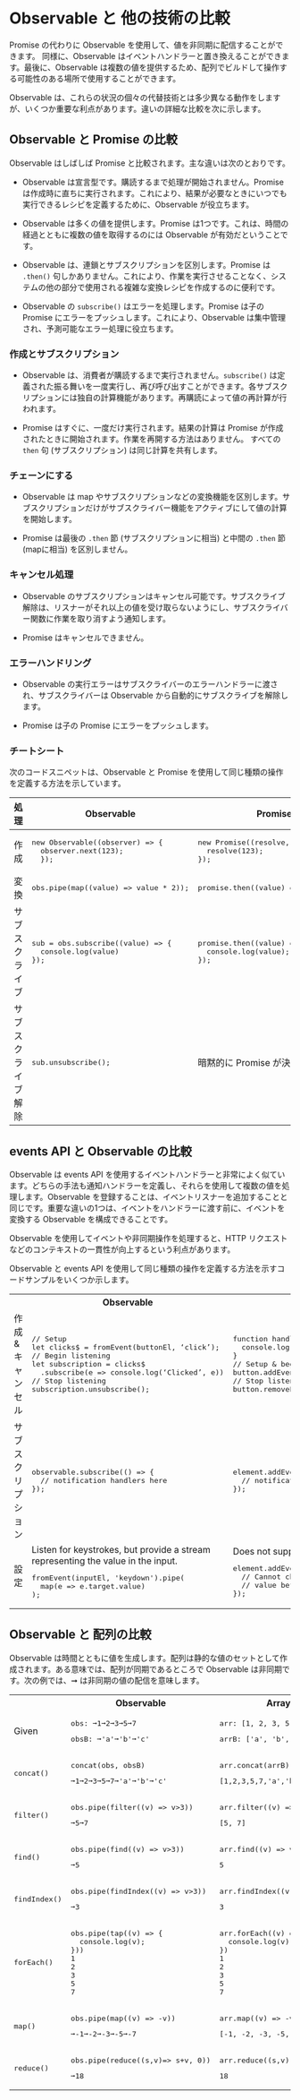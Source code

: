 # Observable と 他の技術の比較

Promise の代わりに Observable を使用して、値を非同期に配信することができます。 同様に、Observable はイベントハンドラーと置き換えることができます。最後に、Observable は複数の値を提供するため、配列でビルドして操作する可能性のある場所で使用することができます。

Observable は、これらの状況の個々の代替技術とは多少異なる動作をしますが、いくつか重要な利点があります。違いの詳細な比較を次に示します。

## Observable と Promise の比較

Observable はしばしば Promise と比較されます。主な違いは次のとおりです。

* Observable は宣言型です。購読するまで処理が開始されません。Promise は作成時に直ちに実行されます。これにより、結果が必要なときにいつでも実行できるレシピを定義するために、Observable が役立ちます。

* Observable は多くの値を提供します。Promise は1つです。これは、時間の経過とともに複数の値を取得するのには Observable が有効だということです。

* Observable は、連鎖とサブスクリプションを区別します。Promise は `.then()` 句しかありません。これにより、作業を実行させることなく、システムの他の部分で使用される複雑な変換レシピを作成するのに便利です。

* Observable の `subscribe()` はエラーを処理します。Promise は子の Promise にエラーをプッシュします。これにより、Observable は集中管理され、予測可能なエラー処理に役立ちます。


### 作成とサブスクリプション

* Observable は、消費者が購読するまで実行されません。`subscribe()` は定義された振る舞いを一度実行し、再び呼び出すことができます。各サブスクリプションには独自の計算機能があります。再購読によって値の再計算が行われます。

  <code-example 
    path="comparing-observables/src/observables.ts" 
    header="src/observables.ts (observable)" 
    region="observable">
  </code-example>

* Promise はすぐに、一度だけ実行されます。結果の計算は Promise が作成されたときに開始されます。作業を再開する方法はありません。 すべての `then` 句 (サブスクリプション) は同じ計算を共有します。

  <code-example 
    path="comparing-observables/src/promises.ts" 
    header="src/promises.ts (promise)"
    region="promise">
  </code-example>

### チェーンにする

* Observable は map やサブスクリプションなどの変換機能を区別します。サブスクリプションだけがサブスクライバー機能をアクティブにして値の計算を開始します。

  <code-example 
    path="comparing-observables/src/observables.ts" 
    header="src/observables.ts (chain)" 
    region="chain">
  </code-example>

* Promise は最後の `.then` 節 (サブスクリプションに相当) と中間の `.then` 節 (mapに相当) を区別しません。

  <code-example 
    path="comparing-observables/src/observables.ts" 
    header="src/observables.ts (unsubcribe)" 
    region="unsubscribe">
  </code-example>

### キャンセル処理

* Observable のサブスクリプションはキャンセル可能です。サブスクライブ解除は、リスナーがそれ以上の値を受け取らないようにし、サブスクライバー関数に作業を取り消すよう通知します。

  <code-example 
    path="comparing-observables/src/observables.ts" 
    header="src/observables.ts (unsubcribe)" 
    region="unsubscribe">
  </code-example>

* Promise はキャンセルできません。

### エラーハンドリング

* Observable の実行エラーはサブスクライバーのエラーハンドラーに渡され、サブスクライバーは Observable から自動的にサブスクライブを解除します。

  <code-example 
    path="comparing-observables/src/observables.ts" 
    header="src/observables.ts (error)"
    region="error">
  </code-example>

* Promise は子の Promise にエラーをプッシュします。

  <code-example 
    path="comparing-observables/src/promises.ts" 
    header="src/promises.ts (error)"
    region="error">
  </code-example>

### チートシート

次のコードスニペットは、Observable と Promise を使用して同じ種類の操作を定義する方法を示しています。

<table>
  <thead>
    <tr>
      <th>処理</th>
      <th>Observable</th>
      <th>Promise</th>
    </tr>
  </thead>
  <tbody>
    <tr>
      <td>作成</td>
      <td>
        <pre>
new Observable((observer) => {
  observer.next(123);
  });</pre>
      </td>
      <td>
        <pre>
new Promise((resolve, reject) => {
  resolve(123);
});</pre>
      </td>
    </tr>
    <tr>
      <td>変換</td>
      <td><pre>obs.pipe(map((value) => value * 2));</pre></td>
      <td><pre>promise.then((value) => value * 2);</pre></td>
    </tr>
    <tr>
      <td>サブスクライブ</td>
      <td>
        <pre>
sub = obs.subscribe((value) => {
  console.log(value)
});</pre>
      </td>
      <td>
        <pre>
promise.then((value) => {
  console.log(value);
});</pre>
      </td>
    </tr>
    <tr>
      <td>サブスクライブ解除</td>
      <td><pre>sub.unsubscribe();</pre></td>
      <td>暗黙的に Promise が決定します。</td>
    </tr>
  </tbody>
</table>

## events API と Observable の比較

Observable は events API を使用するイベントハンドラーと非常によく似ています。どちらの手法も通知ハンドラーを定義し、それらを使用して複数の値を処理します。Observable を登録することは、イベントリスナーを追加することと同じです。重要な違いの1つは、イベントをハンドラーに渡す前に、イベントを変換する Observable を構成できることです。

Observable を使用してイベントや非同期操作を処理すると、HTTP リクエストなどのコンテキストの一貫性が向上するという利点があります。

Observable と events API を使用して同じ種類の操作を定義する方法を示すコードサンプルをいくつか示します。

<table>
  <tr>
    <th></th>
    <th>Observable</th>
    <th>Events API</th>
  </tr>
  <tr>
    <td>作成 & キャンセル</td>
    <td>
<pre>// Setup
let clicks$ = fromEvent(buttonEl, ‘click’);
// Begin listening
let subscription = clicks$
  .subscribe(e => console.log(‘Clicked’, e))
// Stop listening
subscription.unsubscribe();</pre>
   </td>
   <td>
<pre>function handler(e) {
  console.log(‘Clicked’, e);
}
// Setup & begin listening
button.addEventListener(‘click’, handler);
// Stop listening
button.removeEventListener(‘click’, handler);
</pre>
    </td>
  </tr>
  <tr>
    <td>サブスクリプション</td>
    <td>
<pre>observable.subscribe(() => {
  // notification handlers here
});</pre>
    </td>
    <td>
<pre>element.addEventListener(eventName, (event) => {
  // notification handler here
});</pre>
    </td>
  </tr>
  <tr>
    <td>設定</td>
    <td>Listen for keystrokes, but provide a stream representing the value in the input.
<pre>fromEvent(inputEl, 'keydown').pipe(
  map(e => e.target.value)
);</pre>
    </td>
    <td>Does not support configuration.
<pre>element.addEventListener(eventName, (event) => {
  // Cannot change the passed Event into another
  // value before it gets to the handler
});</pre>
    </td>
  </tr>
</table>


## Observable と 配列の比較

Observable は時間とともに値を生成します。配列は静的な値のセットとして作成されます。ある意味では、配列が同期であるところで Observable は非同期です。次の例では、➞ は非同期の値の配信を意味します。

<table>
  <tr>
    <th></th>
    <th>Observable</th>
    <th>Array</th>
  </tr>
  <tr>
    <td>Given</td>
    <td>
      <pre>obs: ➞1➞2➞3➞5➞7</pre>
      <pre>obsB: ➞'a'➞'b'➞'c'</pre>
    </td>
    <td>
      <pre>arr: [1, 2, 3, 5, 7]</pre>
      <pre>arrB: ['a', 'b', 'c']</pre>
    </td>
  </tr>
  <tr>
    <td><pre>concat()</pre></td>
    <td>
      <pre>concat(obs, obsB)</pre>
      <pre>➞1➞2➞3➞5➞7➞'a'➞'b'➞'c'</pre>
    </td>
    <td>
      <pre>arr.concat(arrB)</pre>
      <pre>[1,2,3,5,7,'a','b','c']</pre>
    </td>
  </tr>
  <tr>
    <td><pre>filter()</pre></td>
    <td>
      <pre>obs.pipe(filter((v) => v>3))</pre>
      <pre>➞5➞7</pre>
    </td>
    <td>
      <pre>arr.filter((v) => v>3)</pre>
      <pre>[5, 7]</pre>
    </td>
  </tr>
  <tr>
    <td><pre>find()</pre></td>
    <td>
      <pre>obs.pipe(find((v) => v>3))</pre>
      <pre>➞5</pre>
    </td>
    <td>
      <pre>arr.find((v) => v>3)</pre>
      <pre>5</pre>
    </td>
  </tr>
  <tr>
    <td><pre>findIndex()</pre></td>
    <td>
      <pre>obs.pipe(findIndex((v) => v>3))</pre>
      <pre>➞3</pre>
    </td>
    <td>
      <pre>arr.findIndex((v) => v>3)</pre>
      <pre>3</pre>
    </td>
  </tr>
  <tr>
    <td><pre>forEach()</pre></td>
    <td>
      <pre>obs.pipe(tap((v) => {
  console.log(v);
}))
1
2
3
5
7</pre>
    </td>
    <td>
      <pre>arr.forEach((v) => {
  console.log(v);
})
1
2
3
5
7</pre>
    </td>
  </tr>
  <tr>
    <td><pre>map()</pre></td>
    <td>
      <pre>obs.pipe(map((v) => -v))</pre>
      <pre>➞-1➞-2➞-3➞-5➞-7</pre>
    </td>
    <td>
      <pre>arr.map((v) => -v)</pre>
      <pre>[-1, -2, -3, -5, -7]</pre>
    </td>
  </tr>
  <tr>
    <td><pre>reduce()</pre></td>
    <td>
      <pre>obs.pipe(reduce((s,v)=> s+v, 0))</pre>
      <pre>➞18</pre>
    </td>
    <td>
      <pre>arr.reduce((s,v) => s+v, 0)</pre>
      <pre>18</pre>
    </td>
  </tr>
</table>

